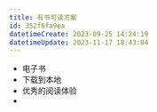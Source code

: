 ```yaml
---
title: 有书可读方案
id: 352f6fa9ea
datetimeCreate: 2023-09-25 14:24:19
datetimeUpdate: 2023-11-17 18:43:04
---
```

- 电子书
- 下载到本地
- 优秀的阅读体验
- 